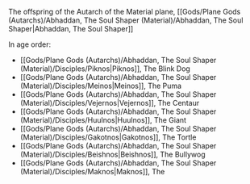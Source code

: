 The offspring of the Autarch of the Material plane, [[Gods/Plane Gods (Autarchs)/Abhaddan, The Soul Shaper (Material)/Abhaddan, The Soul Shaper|Abhaddan, The Soul Shaper]]

In age order:
- [[Gods/Plane Gods (Autarchs)/Abhaddan, The Soul Shaper (Material)/Disciples/Piknos|Piknos]], The Blink Dog
- [[Gods/Plane Gods (Autarchs)/Abhaddan, The Soul Shaper (Material)/Disciples/Meinos|Meinos]], The Puma
- [[Gods/Plane Gods (Autarchs)/Abhaddan, The Soul Shaper (Material)/Disciples/Vejernos|Vejernos]], The Centaur
- [[Gods/Plane Gods (Autarchs)/Abhaddan, The Soul Shaper (Material)/Disciples/Huulnos|Huulnos]], The Giant
- [[Gods/Plane Gods (Autarchs)/Abhaddan, The Soul Shaper (Material)/Disciples/Gakotnos|Gakotnos]], The Tortle
- [[Gods/Plane Gods (Autarchs)/Abhaddan, The Soul Shaper (Material)/Disciples/Beishnos|Beishnos]], The Bullywog
- [[Gods/Plane Gods (Autarchs)/Abhaddan, The Soul Shaper (Material)/Disciples/Maknos|Maknos]], The